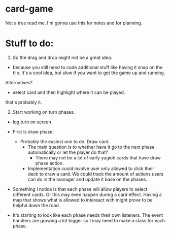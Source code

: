 # card-game

Not a true read me. I'm gonna use this for notes and for planning.

# Stuff to do:

1. So the drag and drop might not be a great idea.

- because you still need to code additional stuff like having it snap on the tile. It's a cool idea, but slow if you want to get the game up and running.

Alternatives?

- select card and then highlight where it can be played.

that's probably it.

2. Start working on turn phases.

- log turn on screen
- First is draw phase:
  - Probably the easiest one to do. Draw card.
    - The main question is to whether have it go to the next phase automatically or let the player do that?
      - There may not be a lot of early yugioh cards that have draw phase action.
    - Implementation could involve user only allowed to click their deck to draw a card. We could track the amount of actions users can do in the manager and update it base on the phases.
- Something I notice is that each phase will allow players to select different cards. Or this may even happen during a card effect. Having a map that shows what is allowed to intereact with might prove to be helpful down the road.

- It's starting to look like each phase needs their own listeners. The event handlers are growing a lot bigger so I may need to make a class for each phase.
